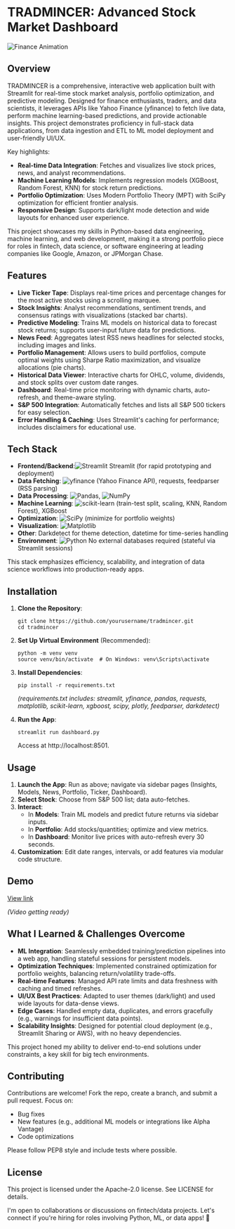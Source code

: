 TRADMINCER: Advanced Stock Market Dashboard
===========================================



![Finance Animation](https://private-user-images.githubusercontent.com/157820453/451283502-0be7cb2d-e595-4c86-9abb-aed84399fa27.gif)

Overview
--------

TRADMINCER is a comprehensive, interactive web application built with Streamlit for real-time stock market analysis, portfolio optimization, and predictive modeling. Designed for finance enthusiasts, traders, and data scientists, it leverages APIs like Yahoo Finance (yfinance) to fetch live data, perform machine learning-based predictions, and provide actionable insights. This project demonstrates proficiency in full-stack data applications, from data ingestion and ETL to ML model deployment and user-friendly UI/UX.

Key highlights:

*   **Real-time Data Integration**: Fetches and visualizes live stock prices, news, and analyst recommendations.
*   **Machine Learning Models**: Implements regression models (XGBoost, Random Forest, KNN) for stock return predictions.
*   **Portfolio Optimization**: Uses Modern Portfolio Theory (MPT) with SciPy optimization for efficient frontier analysis.
*   **Responsive Design**: Supports dark/light mode detection and wide layouts for enhanced user experience.

This project showcases my skills in Python-based data engineering, machine learning, and web development, making it a strong portfolio piece for roles in fintech, data science, or software engineering at leading companies like Google, Amazon, or JPMorgan Chase.

Features
--------

*   **Live Ticker Tape**: Displays real-time prices and percentage changes for the most active stocks using a scrolling marquee.
*   **Stock Insights**: Analyst recommendations, sentiment trends, and consensus ratings with visualizations (stacked bar charts).
*   **Predictive Modeling**: Trains ML models on historical data to forecast stock returns; supports user-input future data for predictions.
*   **News Feed**: Aggregates latest RSS news headlines for selected stocks, including images and links.
*   **Portfolio Management**: Allows users to build portfolios, compute optimal weights using Sharpe Ratio maximization, and visualize allocations (pie charts).
*   **Historical Data Viewer**: Interactive charts for OHLC, volume, dividends, and stock splits over custom date ranges.
*   **Dashboard**: Real-time price monitoring with dynamic charts, auto-refresh, and theme-aware styling.
*   **S&P 500 Integration**: Automatically fetches and lists all S&P 500 tickers for easy selection.
*   **Error Handling & Caching**: Uses Streamlit's caching for performance; includes disclaimers for educational use.

Tech Stack
----------

*   **Frontend/Backend**:![Streamlit](https://img.shields.io/badge/Streamlit-1.0-FF4B4B?logo=streamlit&logoColor=white) Streamlit (for rapid prototyping and deployment)
*   **Data Fetching**: ![yfinance](https://img.shields.io/badge/yfinance-6001d2?logo=yahoo&logoColor=white)
 (Yahoo Finance API), requests, feedparser (RSS parsing)
*   **Data Processing**: ![Pandas](https://img.shields.io/badge/Pandas-2.1.4-150458?logo=pandas&logoColor=white), ![NumPy](https://img.shields.io/badge/NumPy-1.26.4-013243?logo=numpy&logoColor=white) 
*   **Machine Learning**: ![scikit-learn](https://img.shields.io/badge/scikit--learn-1.4-F7931E?logo=scikit-learn&logoColor=white) (train-test split, scaling, KNN, Random Forest), XGBoost
*   **Optimization**: ![SciPy](https://img.shields.io/badge/SciPy-1.11-8CAAE6?logo=scipy&logoColor=white)
 (minimize for portfolio weights)
*   **Visualization**: ![Matplotlib](https://img.shields.io/badge/Matplotlib-3.8.4-11557C?logo=matplotlib&logoColor=white)
*   **Other**: Darkdetect for theme detection, datetime for time-series handling
*   **Environment**: ![Python](https://img.shields.io/badge/Python-3.x-3776AB?logo=python&logoColor=white) No external databases required (stateful via Streamlit sessions)

This stack emphasizes efficiency, scalability, and integration of data science workflows into production-ready apps.

Installation
------------

1.  **Clone the Repository**:
        
        git clone https://github.com/yourusername/tradmincer.git
        cd tradmincer
    
2.  **Set Up Virtual Environment** (Recommended):
        
        python -m venv venv
        source venv/bin/activate  # On Windows: venv\Scripts\activate
    
3.  **Install Dependencies**:
     
        pip install -r requirements.txt
    
    _(requirements.txt includes: streamlit, yfinance, pandas, requests, matplotlib, scikit-learn, xgboost, scipy, plotly, feedparser, darkdetect)_
4.  **Run the App**:
    
    
        streamlit run dashboard.py
    
    Access at http://localhost:8501.

Usage
-----

1.  **Launch the App**: Run as above; navigate via sidebar pages (Insights, Models, News, Portfolio, Ticker, Dashboard).
2.  **Select Stock**: Choose from S&P 500 list; data auto-fetches.
3.  **Interact**:
    *   In **Models**: Train ML models and predict future returns via sidebar inputs.
    *   In **Portfolio**: Add stocks/quantities; optimize and view metrics.
    *   In **Dashboard**: Monitor live prices with auto-refresh every 30 seconds.
4.  **Customization**: Edit date ranges, intervals, or add features via modular code structure.

Demo
-------------------

[View link](https://via.placeholder.com/800x400?text=Live+Dashboard+Screenshot)

_(Video getting ready)_

What I Learned & Challenges Overcome
------------------------------------

*   **ML Integration**: Seamlessly embedded training/prediction pipelines into a web app, handling stateful sessions for persistent models.
*   **Optimization Techniques**: Implemented constrained optimization for portfolio weights, balancing return/volatility trade-offs.
*   **Real-time Features**: Managed API rate limits and data freshness with caching and timed refreshes.
*   **UI/UX Best Practices**: Adapted to user themes (dark/light) and used wide layouts for data-dense views.
*   **Edge Cases**: Handled empty data, duplicates, and errors gracefully (e.g., warnings for insufficient data points).
*   **Scalability Insights**: Designed for potential cloud deployment (e.g., Streamlit Sharing or AWS), with no heavy dependencies.

This project honed my ability to deliver end-to-end solutions under constraints, a key skill for big tech environments.

Contributing
------------

Contributions are welcome! Fork the repo, create a branch, and submit a pull request. Focus on:

*   Bug fixes
*   New features (e.g., additional ML models or integrations like Alpha Vantage)
*   Code optimizations

Please follow PEP8 style and include tests where possible.

License
-------
This project is licensed under the Apache-2.0 license. See LICENSE for details.


I'm open to collaborations or discussions on fintech/data projects. Let's connect if you're hiring for roles involving Python, ML, or data apps! 🚀
